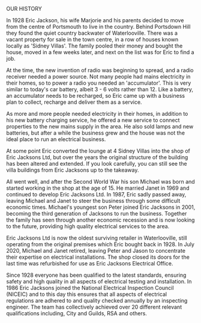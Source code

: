 OUR HISTORY

In 1928 Eric Jackson, his wife Marjorie and his parents decided to move from the centre of Portsmouth to live in the country. Behind Portsdown Hill they found the quiet country backwater of Waterlooville. There was a vacant property for sale in the town centre, in a row of houses known locally as 'Sidney Villas'. The family pooled their money and bought the house, moved in a few weeks later, and next on the list was for Eric to find a job.

At the time, the new invention of radio was beginning to spread, and a radio receiver needed a power source. Not many people had mains electricity in their homes, so to power a radio you needed an 'accumulator'. This is very similar to today's car battery, albeit 3 - 6 volts rather than 12. Like a battery, an accumulator needs to be recharged, so Eric came up with a business plan to collect, recharge and deliver them as a service.

As more and more people needed electricity in their homes, in addition to his new battery charging service, he offered a new service to connect properties to the new mains supply in the area. He also sold lamps and new batteries, but after a while the business grew and the house was not the ideal place to run an electrical business.

At some point Eric converted the lounge at 4 Sidney Villas into the shop of Eric Jacksons Ltd, but over the years the original structure of the building has been altered and extended. If you look carefully, you can still see the villa buildings from Eric Jacksons up to the takeaway.

All went well, and after the Second World War his son Michael was born and started working in the shop at the age of 15. He married Janet in 1969 and continued to develop Eric Jacksons Ltd. In 1987, Eric sadly passed away, leaving Michael and Janet to steer the business through some difficult economic times.
Michael's youngest son Peter joined Eric Jacksons in 2001, becoming the third generation of Jacksons to run the business. Together the family has seen through another economic recession and is now looking to the future, providing high quality electrical services to the area.

Eric Jacksons Ltd is now the oldest surviving retailer in Waterlooville, still operating from the original premises which Eric bought back in 1928.
In July 2020, Michael and Janet retired, leaving Peter and Jason to concentrate their expertise on electrical installations. The shop closed its doors for the last time was refurbished for use as Eric Jacksons Electrical Office.

Since 1928 everyone has been qualified to the latest standards, ensuring safety and high quality in all aspects of electrical testing and installation. In 1986 Eric Jacksons joined the National Electrical Inspection Council (NICEIC) and to this day this ensures that all aspects of electrical regulations are adhered to and quality checked annually by an inspecting engineer.
The team has collectively achieved over 20 different relevant qualifications including, City and Guilds, RSA and others.


